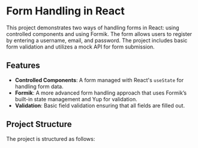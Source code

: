 # Form Handling in React

This project demonstrates two ways of handling forms in React: using controlled components and using Formik. The form allows users to register by entering a username, email, and password. The project includes basic form validation and utilizes a mock API for form submission.

## Features
- **Controlled Components**: A form managed with React's `useState` for handling form data.
- **Formik**: A more advanced form handling approach that uses Formik’s built-in state management and Yup for validation.
- **Validation**: Basic field validation ensuring that all fields are filled out.

## Project Structure

The project is structured as follows:

